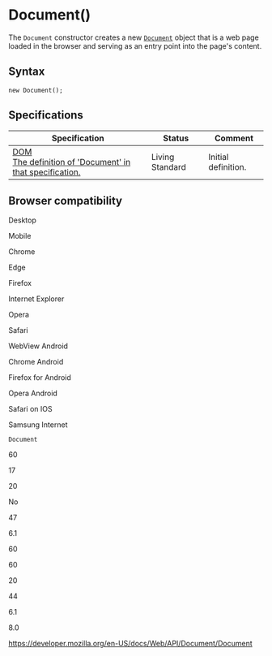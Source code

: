 # Document()

The `Document` constructor creates a new [`Document`](../document) object that is a web page loaded in the browser and serving as an entry point into the page's content.

## Syntax

    new Document();

## Specifications

<table><thead><tr class="header"><th>Specification</th><th>Status</th><th>Comment</th></tr></thead><tbody><tr class="odd"><td><a href="https://dom.spec.whatwg.org/#dom-document-document">DOM<br />
<span class="small">The definition of 'Document' in that specification.</span></a></td><td><span class="spec-living">Living Standard</span></td><td>Initial definition.</td></tr></tbody></table>

## Browser compatibility

Desktop

Mobile

Chrome

Edge

Firefox

Internet Explorer

Opera

Safari

WebView Android

Chrome Android

Firefox for Android

Opera Android

Safari on IOS

Samsung Internet

`Document`

60

17

20

No

47

6.1

60

60

20

44

6.1

8.0

<a href="https://developer.mozilla.org/en-US/docs/Web/API/Document/Document" class="_attribution-link">https://developer.mozilla.org/en-US/docs/Web/API/Document/Document</a>
